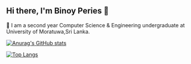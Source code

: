 ## Hi there, I'm Binoy Peries 👋

 🌱 I am a second year Computer Science & Engineering undergraduate at University of Moratuwa,Sri Lanka.

 
 
 [![Anurag's GitHub stats](https://github-readme-stats.vercel.app/api?username=binoyPeries&count_private=true&hide=stars&show_icons=true&theme=dark)](https://github.com/anuraghazra/github-readme-stats) 

<!-- [![GitHub Streak](https://github-readme-streak-stats.herokuapp.com/?user=binoyPeries&theme=dark)](https://git.io/streak-stats) -->
[![Top Langs](https://github-readme-stats.vercel.app/api/top-langs/?username=binoyPeries&langs_count=8&layout=compact&&theme=dark&hide=objective-C)](https://github.com/anuraghazra/github-readme-stats)
